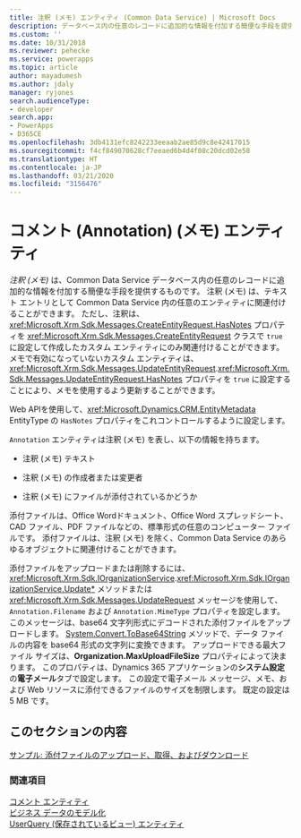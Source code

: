 ```yaml
---
title: 注釈 (メモ) エンティティ (Common Data Service) | Microsoft Docs
description: データベース内の任意のレコードに追加的な情報を付加する簡便な手段を提供する注釈 (メモ) エンティティについて。 コメント エンティティはコメントを表します。このエンティティには、コメントのテキスト、コメントの作成者および変更者、コメントの添付ファイルの有無などの情報が含まれます。
ms.custom: ''
ms.date: 10/31/2018
ms.reviewer: pehecke
ms.service: powerapps
ms.topic: article
author: mayadumesh
ms.author: jdaly
manager: ryjones
search.audienceType:
- developer
search.app:
- PowerApps
- D365CE
ms.openlocfilehash: 3db4131efc8242233eeaab2ae85d9c8e42417015
ms.sourcegitcommit: f4cf849070628cf7eeaed6b4d4f08c20dcd02e58
ms.translationtype: HT
ms.contentlocale: ja-JP
ms.lasthandoff: 03/21/2020
ms.locfileid: "3156476"
---
```

# <a name="annotation-note-entity"></a>コメント (Annotation) (メモ) エンティティ

*注釈 (メモ)* は、Common Data Service データベース内の任意のレコードに追加的な情報を付加する簡便な手段を提供するものです。 注釈 (メモ) は、テキスト エントリとして Common Data Service 内の任意のエンティティに関連付けることができます。 ただし、注釈は、<xref:Microsoft.Xrm.Sdk.Messages.CreateEntityRequest.HasNotes> プロパティを <xref:Microsoft.Xrm.Sdk.Messages.CreateEntityRequest> クラスで `true` に設定して作成したカスタム エンティティにのみ関連付けることができます。 メモで有効になっていないカスタム エンティティは、<xref:Microsoft.Xrm.Sdk.Messages.UpdateEntityRequest>.<xref:Microsoft.Xrm.Sdk.Messages.UpdateEntityRequest.HasNotes> プロパティを `true` に設定することにより、メモを使用するよう更新することができます。  

Web APIを使用して、<xref:Microsoft.Dynamics.CRM.EntityMetadata> EntityType の `HasNotes` プロパティをこれコントロールするように設定します。
  
 `Annotation` エンティティは注釈 (メモ) を表し、以下の情報を持ちます。  
  
-   注釈 (メモ) テキスト  
  
-   注釈 (メモ) の作成者または変更者  
  
-   注釈 (メモ) にファイルが添付されているかどうか  
  
 添付ファイルは、Office Wordドキュメント、Office Word スプレッドシート、CAD ファイル、PDF ファイルなどの、標準形式の任意のコンピューター ファイルです。 添付ファイルは、注釈 (メモ) を除く、Common Data Service のあらゆるオブジェクトに関連付けることができます。  
  
 添付ファイルをアップロードまたは削除するには、<xref:Microsoft.Xrm.Sdk.IOrganizationService>.<xref:Microsoft.Xrm.Sdk.IOrganizationService.Update*> メソッドまたは<xref:Microsoft.Xrm.Sdk.Messages.UpdateRequest> メッセージを使用して、`Annotation.Filename` および `Annotation.MimeType` プロパティを設定します。 このメッセージは、base64 文字列形式にデコードされた添付ファイルをアップロードします。 [System.Convert.ToBase64String](https://msdn.microsoft.com/library/system.convert.tobase64string.aspx) メソッドで、データ ファイルの内容を base64 形式の文字列に変換できます。 アップロードできる最大ファイル サイズは、**Organization.MaxUploadFileSize** プロパティによって決まります。 このプロパティは、Dynamics 365 アプリケーションの**システム設定**の**電子メール**タブで設定します。 この設定で電子メール メッセージ、メモ、および Web リソースに添付できるファイルのサイズを制限します。 既定の設定は 5 MB です。  
  
## <a name="in-this-section"></a>このセクションの内容  
 [サンプル: 添付ファイルのアップロード、取得、およびダウンロード](/dynamics365/customer-engagement/developer/sample-upload-retrieve-download-attachment)  
  
### <a name="see-also"></a>関連項目 
 [コメント エンティティ](reference/entities/annotation.md)   
 [ビジネス データのモデル化](/dynamics365/customer-engagement/developer/model-business-data)   
 [UserQuery (保存されているビュー) エンティティ](/dynamics365/customer-engagement/developer/userquery-saved-view-entity)